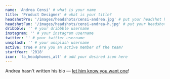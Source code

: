```yaml
---
name: 'Andrea Censi' # what is your name
title: 'Product Designer' # what is your title?
headshotPro: '/images/headshots/censi-andrea.jpg' # put your headshot here
headshotFun: '/images/headshots/censi-andrea-h.jpg' # put your headshot here
dribbble: '' # your dribbble username
instagram: '' # your instagram username
twitter: '' # your twitter username
unsplash: '' # your unsplash username
active: true # are you an active member of the team?
startYear: '2018' 
icon: 'fa_headphones_alt' # add your desired icon here
---
```


Andrea hasn't written his bio — [let him know you want one](mailto:andrea.censi@liferay.com)!
